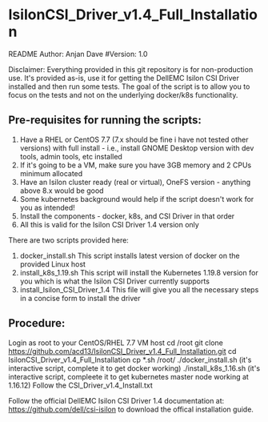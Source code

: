 # IsilonCSI_Driver_v1.4_Full_Installation
README
Author: Anjan Dave
#Version: 1.0

Disclaimer:
Everything provided in this git repository is for non-production use. It's provided as-is, use it for getting the DellEMC Isilon CSI Driver installed and then run some tests. The goal of the script is to allow you to focus on the tests and not on the underlying docker/k8s functionality.

Pre-requisites for running the scripts:
----------------------------------------
1. Have a RHEL or CentOS 7.7 (7.x should be fine i have not tested other versions) with full install - i.e., install GNOME Desktop version with dev tools, admin tools, etc installed
2. If it's going to be a VM, make sure you have 3GB memory and 2 CPUs minimum allocated
3. Have an Isilon cluster ready (real or virtual), OneFS version - anything above 8.x would be good
4. Some kubernetes background would help if the script doesn't work for you as intended!
5. Install the components - docker, k8s, and CSI Driver in that order
6. All this is valid for the Isilon CSI Driver 1.4 version only

There are two scripts provided here:
1. docker_install.sh
This script installs latest version of docker on the provided Linux host
2. install_k8s_1.19.sh
This script will install the Kubernetes 1.19.8 version for you which is what the Isilon CSI Driver currently supports
3. install_Isilon_CSI_Driver_1.4
This file will give you all the necessary steps in a concise form to install the driver

Procedure:
--------------
Login as root to your CentOS/RHEL 7.7 VM host
cd /root
git clone https://github.com/acd13/IsilonCSI_Driver_v1.4_Full_Installation.git
cd IsilonCSI_Driver_v1.4_Full_Installation
cp *.sh /root/
./docker_install.sh (it's interactive script, complete it to get docker working)
./install_k8s_1.16.sh (it's interactive script, compleete it to get kubernetes master node working at 1.16.12)
Follow the CSI_Driver_v1.4_Install.txt

Follow the official DellEMC Isilon CSI Driver 1.4 documentation at: https://github.com/dell/csi-isilon to download the offical installation guide.
